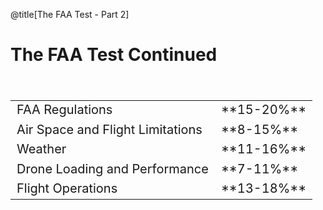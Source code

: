 <div class="slide-bg-style-left"></div><div class="slide-bg-style-right"></div>

@title[The FAA Test - Part 2]

# The FAA Test Continued

<br>

<table style="font-size:20px;">
  <tr>
    <td>FAA Regulations</td>
    <td>**15-20%**</td>
  </tr>
  <tr>
    <td>Air Space and Flight Limitations</td>
    <td>**8-15%**</td>
  </tr>
  <tr>
    <td>Weather</td>
    <td>**11-16%**</td>
  </tr>
  <tr>
    <td>Drone Loading and Performance</td>
    <td>**7-11%**</td>
  </tr>
  <tr>
    <td>Flight Operations</td>
    <td>**13-18%**</td>
  </tr>
</table>
